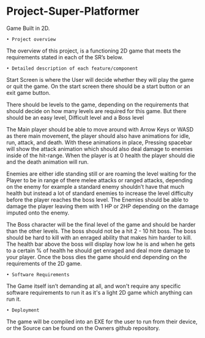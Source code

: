# Project-Super-Platformer
Game Built in 2D.

    • Project overview
The overview of this project, is a functioning 2D game that meets the requirements stated in each of the SR’s below.

    • Detailed description of each feature/component
Start Screen is where the User will decide whether they will play the game or quit the game. On the start screen there should be a start button or an exit game button.

There should be levels to the game, depending on the requirements that should decide on how many levels are required for this game. But there should be an easy level, Difficult level and a Boss level

The Main player should be able to move around with Arrow Keys or WASD as there main movement, the player should also have animations for idle, run, attack, and death. With these animations in place, Pressing spacebar will show the attack animation which should also deal damage to enemies inside of the hit-range. When the player is at 0 health the player should die and the death animation will run.

Enemies are either idle standing still or are roaming the level waiting for the Player to be in range of there melee attacks or ranged attacks, depending on the enemy for example a standard enemy shouldn’t have that much health but instead a lot of standard enemies to increase the level difficulty before the player reaches the boss level. The Enemies should be able to damage the player leaving them with 1 HP or 2HP depending on the damage imputed onto the enemy. 

The Boss character will be the final level of the game and should be harder than the other levels. The boss should not be a hit 2 - 10 hit boss. The boss should be hard to kill with an enraged ability that makes him harder to kill. The health bar above the boss will display how low he is and when he gets to a certain % of health he should get enraged and deal more damage to your player. Once the boss dies the game should end depending on the requirements of the 2D game.



    • Software Requirements
The Game itself isn’t demanding at all, and won't require any specific software requirements to run it as it's a light 2D game which anything can run it.

    • Deployment
The game will be compiled into an EXE for the user to run from their device, or the Source can be found on the Owners github repository.




